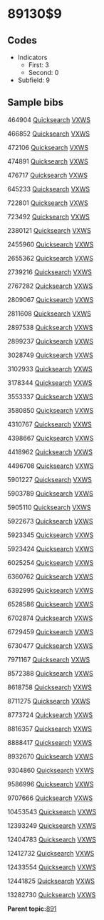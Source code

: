 # 89130$9

## Codes

-   Indicators
    -   First: 3
    -   Second: 0
-   Subfield: 9

## Sample bibs

464904 [Quicksearch](https://search.library.yale.edu/catalog/464904) [VXWS](http://prodorbis.library.yale.edu:7014/vxws/GetHoldingsService?bibId=464904)

466852 [Quicksearch](https://search.library.yale.edu/catalog/466852) [VXWS](http://prodorbis.library.yale.edu:7014/vxws/GetHoldingsService?bibId=466852)

472106 [Quicksearch](https://search.library.yale.edu/catalog/472106) [VXWS](http://prodorbis.library.yale.edu:7014/vxws/GetHoldingsService?bibId=472106)

474891 [Quicksearch](https://search.library.yale.edu/catalog/474891) [VXWS](http://prodorbis.library.yale.edu:7014/vxws/GetHoldingsService?bibId=474891)

476717 [Quicksearch](https://search.library.yale.edu/catalog/476717) [VXWS](http://prodorbis.library.yale.edu:7014/vxws/GetHoldingsService?bibId=476717)

645233 [Quicksearch](https://search.library.yale.edu/catalog/645233) [VXWS](http://prodorbis.library.yale.edu:7014/vxws/GetHoldingsService?bibId=645233)

722801 [Quicksearch](https://search.library.yale.edu/catalog/722801) [VXWS](http://prodorbis.library.yale.edu:7014/vxws/GetHoldingsService?bibId=722801)

723492 [Quicksearch](https://search.library.yale.edu/catalog/723492) [VXWS](http://prodorbis.library.yale.edu:7014/vxws/GetHoldingsService?bibId=723492)

2380121 [Quicksearch](https://search.library.yale.edu/catalog/2380121) [VXWS](http://prodorbis.library.yale.edu:7014/vxws/GetHoldingsService?bibId=2380121)

2455960 [Quicksearch](https://search.library.yale.edu/catalog/2455960) [VXWS](http://prodorbis.library.yale.edu:7014/vxws/GetHoldingsService?bibId=2455960)

2655362 [Quicksearch](https://search.library.yale.edu/catalog/2655362) [VXWS](http://prodorbis.library.yale.edu:7014/vxws/GetHoldingsService?bibId=2655362)

2739216 [Quicksearch](https://search.library.yale.edu/catalog/2739216) [VXWS](http://prodorbis.library.yale.edu:7014/vxws/GetHoldingsService?bibId=2739216)

2767282 [Quicksearch](https://search.library.yale.edu/catalog/2767282) [VXWS](http://prodorbis.library.yale.edu:7014/vxws/GetHoldingsService?bibId=2767282)

2809067 [Quicksearch](https://search.library.yale.edu/catalog/2809067) [VXWS](http://prodorbis.library.yale.edu:7014/vxws/GetHoldingsService?bibId=2809067)

2811608 [Quicksearch](https://search.library.yale.edu/catalog/2811608) [VXWS](http://prodorbis.library.yale.edu:7014/vxws/GetHoldingsService?bibId=2811608)

2897538 [Quicksearch](https://search.library.yale.edu/catalog/2897538) [VXWS](http://prodorbis.library.yale.edu:7014/vxws/GetHoldingsService?bibId=2897538)

2899237 [Quicksearch](https://search.library.yale.edu/catalog/2899237) [VXWS](http://prodorbis.library.yale.edu:7014/vxws/GetHoldingsService?bibId=2899237)

3028749 [Quicksearch](https://search.library.yale.edu/catalog/3028749) [VXWS](http://prodorbis.library.yale.edu:7014/vxws/GetHoldingsService?bibId=3028749)

3102933 [Quicksearch](https://search.library.yale.edu/catalog/3102933) [VXWS](http://prodorbis.library.yale.edu:7014/vxws/GetHoldingsService?bibId=3102933)

3178344 [Quicksearch](https://search.library.yale.edu/catalog/3178344) [VXWS](http://prodorbis.library.yale.edu:7014/vxws/GetHoldingsService?bibId=3178344)

3553337 [Quicksearch](https://search.library.yale.edu/catalog/3553337) [VXWS](http://prodorbis.library.yale.edu:7014/vxws/GetHoldingsService?bibId=3553337)

3580850 [Quicksearch](https://search.library.yale.edu/catalog/3580850) [VXWS](http://prodorbis.library.yale.edu:7014/vxws/GetHoldingsService?bibId=3580850)

4310767 [Quicksearch](https://search.library.yale.edu/catalog/4310767) [VXWS](http://prodorbis.library.yale.edu:7014/vxws/GetHoldingsService?bibId=4310767)

4398667 [Quicksearch](https://search.library.yale.edu/catalog/4398667) [VXWS](http://prodorbis.library.yale.edu:7014/vxws/GetHoldingsService?bibId=4398667)

4418962 [Quicksearch](https://search.library.yale.edu/catalog/4418962) [VXWS](http://prodorbis.library.yale.edu:7014/vxws/GetHoldingsService?bibId=4418962)

4496708 [Quicksearch](https://search.library.yale.edu/catalog/4496708) [VXWS](http://prodorbis.library.yale.edu:7014/vxws/GetHoldingsService?bibId=4496708)

5901227 [Quicksearch](https://search.library.yale.edu/catalog/5901227) [VXWS](http://prodorbis.library.yale.edu:7014/vxws/GetHoldingsService?bibId=5901227)

5903789 [Quicksearch](https://search.library.yale.edu/catalog/5903789) [VXWS](http://prodorbis.library.yale.edu:7014/vxws/GetHoldingsService?bibId=5903789)

5905110 [Quicksearch](https://search.library.yale.edu/catalog/5905110) [VXWS](http://prodorbis.library.yale.edu:7014/vxws/GetHoldingsService?bibId=5905110)

5922673 [Quicksearch](https://search.library.yale.edu/catalog/5922673) [VXWS](http://prodorbis.library.yale.edu:7014/vxws/GetHoldingsService?bibId=5922673)

5923345 [Quicksearch](https://search.library.yale.edu/catalog/5923345) [VXWS](http://prodorbis.library.yale.edu:7014/vxws/GetHoldingsService?bibId=5923345)

5923424 [Quicksearch](https://search.library.yale.edu/catalog/5923424) [VXWS](http://prodorbis.library.yale.edu:7014/vxws/GetHoldingsService?bibId=5923424)

6025254 [Quicksearch](https://search.library.yale.edu/catalog/6025254) [VXWS](http://prodorbis.library.yale.edu:7014/vxws/GetHoldingsService?bibId=6025254)

6360762 [Quicksearch](https://search.library.yale.edu/catalog/6360762) [VXWS](http://prodorbis.library.yale.edu:7014/vxws/GetHoldingsService?bibId=6360762)

6392995 [Quicksearch](https://search.library.yale.edu/catalog/6392995) [VXWS](http://prodorbis.library.yale.edu:7014/vxws/GetHoldingsService?bibId=6392995)

6528586 [Quicksearch](https://search.library.yale.edu/catalog/6528586) [VXWS](http://prodorbis.library.yale.edu:7014/vxws/GetHoldingsService?bibId=6528586)

6702874 [Quicksearch](https://search.library.yale.edu/catalog/6702874) [VXWS](http://prodorbis.library.yale.edu:7014/vxws/GetHoldingsService?bibId=6702874)

6729459 [Quicksearch](https://search.library.yale.edu/catalog/6729459) [VXWS](http://prodorbis.library.yale.edu:7014/vxws/GetHoldingsService?bibId=6729459)

6730477 [Quicksearch](https://search.library.yale.edu/catalog/6730477) [VXWS](http://prodorbis.library.yale.edu:7014/vxws/GetHoldingsService?bibId=6730477)

7971167 [Quicksearch](https://search.library.yale.edu/catalog/7971167) [VXWS](http://prodorbis.library.yale.edu:7014/vxws/GetHoldingsService?bibId=7971167)

8572388 [Quicksearch](https://search.library.yale.edu/catalog/8572388) [VXWS](http://prodorbis.library.yale.edu:7014/vxws/GetHoldingsService?bibId=8572388)

8618758 [Quicksearch](https://search.library.yale.edu/catalog/8618758) [VXWS](http://prodorbis.library.yale.edu:7014/vxws/GetHoldingsService?bibId=8618758)

8711275 [Quicksearch](https://search.library.yale.edu/catalog/8711275) [VXWS](http://prodorbis.library.yale.edu:7014/vxws/GetHoldingsService?bibId=8711275)

8773724 [Quicksearch](https://search.library.yale.edu/catalog/8773724) [VXWS](http://prodorbis.library.yale.edu:7014/vxws/GetHoldingsService?bibId=8773724)

8816357 [Quicksearch](https://search.library.yale.edu/catalog/8816357) [VXWS](http://prodorbis.library.yale.edu:7014/vxws/GetHoldingsService?bibId=8816357)

8888417 [Quicksearch](https://search.library.yale.edu/catalog/8888417) [VXWS](http://prodorbis.library.yale.edu:7014/vxws/GetHoldingsService?bibId=8888417)

8932670 [Quicksearch](https://search.library.yale.edu/catalog/8932670) [VXWS](http://prodorbis.library.yale.edu:7014/vxws/GetHoldingsService?bibId=8932670)

9304860 [Quicksearch](https://search.library.yale.edu/catalog/9304860) [VXWS](http://prodorbis.library.yale.edu:7014/vxws/GetHoldingsService?bibId=9304860)

9586996 [Quicksearch](https://search.library.yale.edu/catalog/9586996) [VXWS](http://prodorbis.library.yale.edu:7014/vxws/GetHoldingsService?bibId=9586996)

9707666 [Quicksearch](https://search.library.yale.edu/catalog/9707666) [VXWS](http://prodorbis.library.yale.edu:7014/vxws/GetHoldingsService?bibId=9707666)

10453543 [Quicksearch](https://search.library.yale.edu/catalog/10453543) [VXWS](http://prodorbis.library.yale.edu:7014/vxws/GetHoldingsService?bibId=10453543)

12393249 [Quicksearch](https://search.library.yale.edu/catalog/12393249) [VXWS](http://prodorbis.library.yale.edu:7014/vxws/GetHoldingsService?bibId=12393249)

12404783 [Quicksearch](https://search.library.yale.edu/catalog/12404783) [VXWS](http://prodorbis.library.yale.edu:7014/vxws/GetHoldingsService?bibId=12404783)

12412732 [Quicksearch](https://search.library.yale.edu/catalog/12412732) [VXWS](http://prodorbis.library.yale.edu:7014/vxws/GetHoldingsService?bibId=12412732)

12433554 [Quicksearch](https://search.library.yale.edu/catalog/12433554) [VXWS](http://prodorbis.library.yale.edu:7014/vxws/GetHoldingsService?bibId=12433554)

12441825 [Quicksearch](https://search.library.yale.edu/catalog/12441825) [VXWS](http://prodorbis.library.yale.edu:7014/vxws/GetHoldingsService?bibId=12441825)

13282730 [Quicksearch](https://search.library.yale.edu/catalog/13282730) [VXWS](http://prodorbis.library.yale.edu:7014/vxws/GetHoldingsService?bibId=13282730)

**Parent topic:**[891](../../tags/891/891.md)

